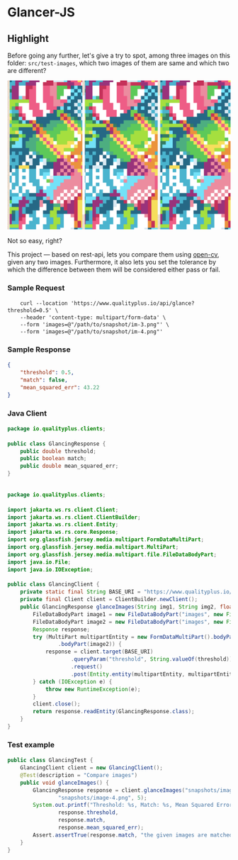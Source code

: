 # Glancer-JS

## Highlight

Before going any further, let's give a try to spot, among three images on this folder: `src/test-images`, which two images of them are same and which two are different?

<img width="720" src="src/test-images/img-4.png" alt="Difference">

Not so easy, right?

This project — based on rest-api, lets you compare them using [open-cv](https://opencv.org/), given any two images. Furthermore, it also lets you set the tolerance by which the difference between them will be considered either pass or fail.

### Sample Request

```curl
    curl --location 'https://www.qualityplus.io/api/glance?threshold=0.5' \
    --header 'content-type: multipart/form-data' \
    --form 'images=@"/path/to/snapshot/im-3.png"' \
    --form 'images=@"/path/to/snapshot/im-4.png"'
```

### Sample Response

```json
{
    "threshold": 0.5,
    "match": false,
    "mean_squared_err": 43.22
}
```

### Java Client

```java
package io.qualityplus.clients;

public class GlancingResponse {
    public double threshold;
    public boolean match;
    public double mean_squared_err;
}

```

```java

package io.qualityplus.clients;

import jakarta.ws.rs.client.Client;
import jakarta.ws.rs.client.ClientBuilder;
import jakarta.ws.rs.client.Entity;
import jakarta.ws.rs.core.Response;
import org.glassfish.jersey.media.multipart.FormDataMultiPart;
import org.glassfish.jersey.media.multipart.MultiPart;
import org.glassfish.jersey.media.multipart.file.FileDataBodyPart;
import java.io.File;
import java.io.IOException;

public class GlancingClient {
    private static final String BASE_URI = "https://www.qualityplus.io/api/glance";
    private final Client client = ClientBuilder.newClient();
    public GlancingResponse glanceImages(String img1, String img2, float threshold) {
        FileDataBodyPart image1 = new FileDataBodyPart("images", new File(img1));
        FileDataBodyPart image2 = new FileDataBodyPart("images", new File(img2));
        Response response;
        try (MultiPart multipartEntity = new FormDataMultiPart().bodyPart(image1)
                .bodyPart(image2)) {
            response = client.target(BASE_URI)
                    .queryParam("threshold", String.valueOf(threshold))
                    .request()
                    .post(Entity.entity(multipartEntity, multipartEntity.getMediaType()));
        } catch (IOException e) {
            throw new RuntimeException(e);
        }
        client.close();
        return response.readEntity(GlancingResponse.class);
    }
}

```

### Test example

```java
public class GlancingTest {
    GlancingClient client = new GlancingClient();
    @Test(description = "Compare images")
    public void glanceImages() {
        GlancingResponse response = client.glanceImages("snapshots/image-3.png",
                "snapshots/image-4.png", 5);
        System.out.printf("Threshold: %s, Match: %s, Mean Squared Error: %s%n",
                response.threshold,
                response.match,
                response.mean_squared_err);
        Assert.assertTrue(response.match, "the given images are matched!");
    }
}

```